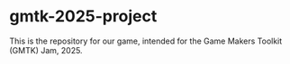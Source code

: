 # gmtk-2025-project
This is the repository for our game, intended for the Game Makers Toolkit (GMTK) Jam, 2025.
